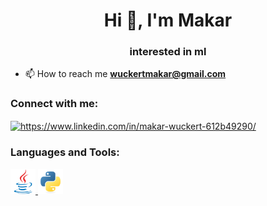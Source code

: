 <h1 align="center">Hi 👋, I'm Makar</h1>
<h3 align="center">interested in ml</h3>

- 📫 How to reach me **wuckertmakar@gmail.com**

<h3 align="left">Connect with me:</h3>
<p align="left">
<a href="www.linkedin.com/in/makar-wuckert-612b49290" target="blank"><img align="center" src="https://raw.githubusercontent.com/rahuldkjain/github-profile-readme-generator/master/src/images/icons/Social/linked-in-alt.svg" alt="https://www.linkedin.com/in/makar-wuckert-612b49290/" height="30" width="40" /></a>
</p>

<h3 align="left">Languages and Tools:</h3>
<p align="left"> <a href="https://www.java.com" target="_blank" rel="noreferrer"> <img src="https://raw.githubusercontent.com/devicons/devicon/master/icons/java/java-original.svg" alt="java" width="40" height="40"/> </a> <a href="https://www.python.org" target="_blank" rel="noreferrer"> <img src="https://raw.githubusercontent.com/devicons/devicon/master/icons/python/python-original.svg" alt="python" width="40" height="40"/> </a> </p>
